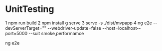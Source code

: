 # UnitTesting
1 npm run build
2 npm install g serve
3 serve -s ./dist/mvpapp
4 ng e2e --devServerTarget=""
--webdriver-update=false --host=localhost--port=5000
--suit smoke,performamce

ng e2e
